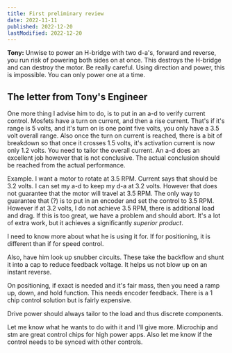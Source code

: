 ```yaml
---
title: First preliminary review
date: 2022-11-11
published: 2022-12-20
lastModified: 2022-12-20
---
```


**Tony:** Unwise to power an H-bridge with two d-a's, forward and reverse, you run risk of powering both sides on at once. This destroys the H-bridge and can destroy the motor. Be really careful. Using direction and power, this is impossible. You can only power one at a time.


## The letter from Tony's Engineer

One more thing I advise him to do, is to put in an a-d to verify current control. 
Mosfets have a turn on current, and then a rise current. 
That's if it's range is 5 volts, and it's turn on is one point five volts, you only have a 3.5 volt overall range. 
Also once the turn on current is reached, there is a bit of breakdown so that once it crosses 1.5 volts, it's activation current is now only 1.2 volts. 
You need to tailor the overall current. 
An a-d does an excellent job however that is not conclusive. 
The actual conclusion should be reached from the actual performance. 

Example. I want a motor to rotate at 3.5 RPM. 
Current says that should be 3.2 volts. 
I can set my a-d to keep my d-a at 3.2 volts. 
However that does not guarantee that the motor will travel at 3.5 RPM. 
The only way to guarantee that (?) is to put in an encoder and set the control to 3.5 RPM.
However if at 3.2 volts, I do not achieve 3.5 RPM, there is additional load and drag. 
If this is too great, we have a problem and should abort. 
It's a lot of extra work, but it achieves a significantly _superior product_.

I need to know more about what he is using it for.
If for positioning, it is different than if for speed control.

Also, have him look up snubber circuits. These take the backflow and shunt it into a cap to reduce feedback voltage. It helps us not blow up on an instant reverse. 

On positioning, if exact is needed and it's fair mass, 
then you need a ramp up, down, and hold function.
This needs encoder feedback.
There is a 1 chip control solution but is fairly expensive.

Drive power should always tailor to the load and thus discrete components. 

Let me know what he wants to do with it and I'll give more. 
Microchip and stm are great control chips for high power apps.
Also let me know if the control needs to be synced with other controls.